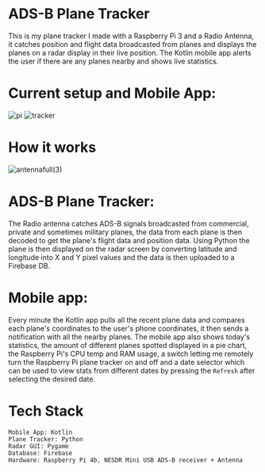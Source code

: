 # ADS-B Plane Tracker

This is my plane tracker I made with a Raspberry Pi 3 and a Radio Antenna, it catches position and flight data broadcasted from planes and displays the planes on a radar display 
in their live position. The Kotlin mobile app alerts the user if there are any planes nearby and shows live statistics.

# Current setup and Mobile App:

![pi](https://github.com/user-attachments/assets/eb424e8b-ef99-47bc-b1db-cc31004c61ce) ![tracker](https://github.com/user-attachments/assets/bfd21ef6-ab31-4d25-a3c9-39923469451d)


# How it works

![antennafull(3)](https://github.com/user-attachments/assets/5c6f30fe-3fa2-4a16-ac0f-e1837f251cfc)

# ADS-B Plane Tracker:

The Radio antenna catches ADS-B signals broadcasted from commercial, private and sometimes military planes, the data from each plane is then decoded to get the plane's flight data and 
position data. Using Python the plane is then displayed on the radar screen by converting latitude and longitude into X and Y pixel values and the data is then uploaded to a Firebase DB.

# Mobile app:

Every minute the Kotlin app pulls all the recent plane data
and compares each plane's coordinates to the user's phone coordinates, it then sends a notification with all the nearby planes. The mobile app also shows today's statistics, the amount of different planes spotted displayed in a pie chart, the Raspberry Pi's CPU temp and RAM usage, a switch letting me remotely turn the Raspberry Pi plane
tracker on and off and a date selector which can be used to view stats from different dates by pressing the `Refresh` after selecting the desired date. 

# Tech Stack
    Mobile App: Kotlin
    Plane Tracker: Python
    Radar GUI: Pygame
    Database: Firebase
    Hardware: Raspberry Pi 4b, NESDR Mini USB ADS-B receiver + Antenna
    
